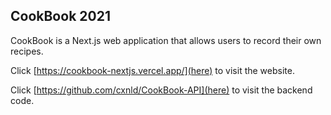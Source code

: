 ## CookBook 2021

CookBook is a Next.js web application that allows users to record their own recipes.

Click [https://cookbook-nextjs.vercel.app/](here) to visit the website.

Click [https://github.com/cxnld/CookBook-API](here) to visit the backend code.
